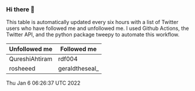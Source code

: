 ### Hi there 👋

This table is automatically updated every six hours with a list of Twitter users who have followed me and unfollowed me. I used Github Actions, the Twitter API, and the python package tweepy to automate this workflow.

| Unfollowed me |  Followed me |
| --- | --- |
|QureshiAhtiram|rdf004|
|rosheeed|geraldtheseal_|
Thu Jan  6 06:26:37 UTC 2022

